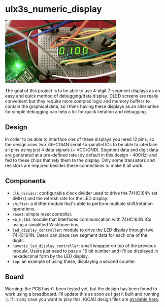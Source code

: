 # ulx3s_numeric_display

![Running on a breadboard](img/display.gif)

The goal of this project is to be able to use 4-digit 7-segment displays as an easy and quick method of debugging/data display. OLED screens are really convenient but they require more complex logic and memory buffers to contain the graphical data, so I think having these displays as an alternative for simple debugging can help a lot for quick iteration and debugging.

## Design

In order to be able to interface one of these displays you need 12 pins, so the design uses two 74HC164N serial-to-parallel ICs to be able to interface all pins using just 4 data signals (+ VCC/GND). Segment data and digit data are generated at a pre-defined rate (by default in this design - 400Hz) and fed to these chips that rely them to the display. Only some transistors and resistors are required besides these connections to make it all work.

## Components

- `clk_divider`: configurable clock divider used to drive the 74HC164N (at 6MHz) and the refresh rate for the LED display.
- `shifter`: a shifter module that's able to perform multiple shift/rotation operations.
- `reset`: simple reset controller.
- `wb_hc164`: module that interfaces communication with 74HC164N ICs using a simplified Wishbone bus.
- `led_display_controller`: module to drive the LED display through two 74HC164N. Users can place raw segment data for each one of the digits.
- `numeric_led_display_controller`: small wrapper on top of the previous module. Users just need to pass a 16 bit number and it'll be displayed in hexadecimal form by the LED display.
- `top`: an example of using these, displaying a second counter.

## Board

Warning: the PCB hasn't been tested yet, but the design has been found to work using a breadboard. I'll update this as soon as I get it built and running :). If in any case you want to play this, KiCAD design files are [available here](board).